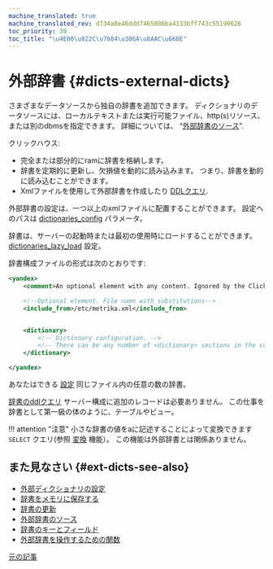 ```yaml
---
machine_translated: true
machine_translated_rev: d734a8e46ddd7465886ba4133bff743c55190626
toc_priority: 39
toc_title: "\u4E00\u822C\u7684\u306A\u8AAC\u660E"
---
```


# 外部辞書 {#dicts-external-dicts}

さまざまなデータソースから独自の辞書を追加できます。 ディクショナリのデータソースには、ローカルテキストまたは実行可能ファイル、http(s)リソース、または別のdbmsを指定できます。 詳細については、 “[外部辞書のソース](external-dicts-dict-sources.md)”.

クリックハウス:

-   完全または部分的にramに辞書を格納します。
-   辞書を定期的に更新し、欠損値を動的に読み込みます。 つまり、辞書を動的に読み込むことができます。
-   Xmlファイルを使用して外部辞書を作成したり [DDLクエリ](../../statements/create.md#create-dictionary-query).

外部辞書の設定は、一つ以上のxmlファイルに配置することができます。 設定へのパスは [dictionaries\_config](../../../operations/server-configuration-parameters/settings.md#server_configuration_parameters-dictionaries_config) パラメータ。

辞書は、サーバーの起動時または最初の使用時にロードすることができます。 [dictionaries\_lazy\_load](../../../operations/server-configuration-parameters/settings.md#server_configuration_parameters-dictionaries_lazy_load) 設定。

辞書構成ファイルの形式は次のとおりです:

``` xml
<yandex>
    <comment>An optional element with any content. Ignored by the ClickHouse server.</comment>

    <!--Optional element. File name with substitutions-->
    <include_from>/etc/metrika.xml</include_from>


    <dictionary>
        <!-- Dictionary configuration. -->
        <!-- There can be any number of <dictionary> sections in the configuration file. -->
    </dictionary>

</yandex>
```

あなたはできる [設定](external-dicts-dict.md) 同じファイル内の任意の数の辞書。

[辞書のddlクエリ](../../statements/create.md#create-dictionary-query) サーバー構成に追加のレコードは必要ありません。 この仕事を辞書として第一級の体のように、テーブルやビュー。

!!! attention "注意"
    小さな辞書の値をaに記述することによって変換できます `SELECT` クエリ(参照 [変換](../../../sql-reference/functions/other-functions.md) 機能）。 この機能は外部辞書とは関係ありません。

## また見なさい {#ext-dicts-see-also}

-   [外部ディクショナリの設定](external-dicts-dict.md)
-   [辞書をメモリに保存する](external-dicts-dict-layout.md)
-   [辞書の更新](external-dicts-dict-lifetime.md)
-   [外部辞書のソース](external-dicts-dict-sources.md)
-   [辞書のキーとフィールド](external-dicts-dict-structure.md)
-   [外部辞書を操作するための関数](../../../sql-reference/functions/ext-dict-functions.md)

[元の記事](https://clickhouse.tech/docs/en/query_language/dicts/external_dicts/) <!--hide-->
